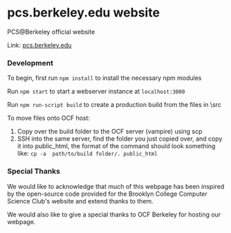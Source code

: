 # pcs.berkeley.edu website


PCS@Berkeley official website

Link: [pcs.berkeley.edu](https://pcs.berkeley.edu)
<br />

### Development

To begin, first run `npm install` to install the necessary npm modules

Run `npm start` to start a webserver instance at `localhost:3000`

Run `npm run-script build` to create a production build from the files in \src

To move files onto OCF host:
  1) Copy over the build folder to the OCF server (vampire) using scp
  2) SSH into the same server, find the folder you just copied over, and copy it into public_html,
  the format of the command should look something like: `cp -a  path/to/build folder/. public_html`

### Special Thanks

We would like to acknowledge that much of this webpage has been inspired by the
open-source code provided for the Brooklyn College Computer Science Club's website and
extend thanks to them.

We would also like to give a special thanks to OCF Berkeley for hosting our webpage.
